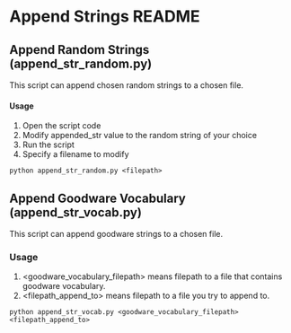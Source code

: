 # Append Strings README
## Append Random Strings (append_str_random.py)

This script can append chosen random strings to a chosen file. 

#### Usage
1. Open the script code
2. Modify appended_str value to the random string of your choice
3. Run the script 
4. Specify a filename to modify

`python append_str_random.py <filepath>`

## Append Goodware Vocabulary (append_str_vocab.py)

This script can append goodware strings to a chosen file. 

### Usage
1. <goodware_vocabulary_filepath> means filepath to a file that contains goodware vocabulary.
2. <filepath_append_to> means filepath to a file you try to append to. 
  
  
`python append_str_vocab.py <goodware_vocabulary_filepath> <filepath_append_to>`
